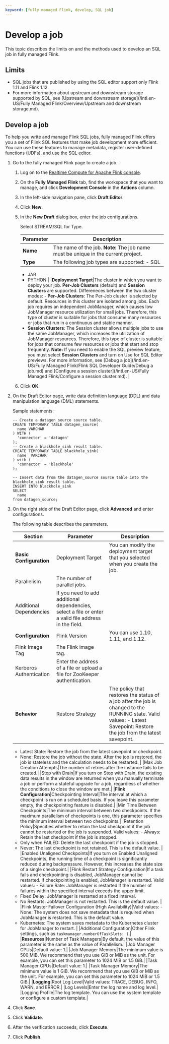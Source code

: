 ```yaml
---
keyword: [fully managed Flink, develop, SQL job]
---
```


# Develop a job

This topic describes the limits on and the methods used to develop an SQL job in fully managed Flink.

## Limits

-   SQL jobs that are published by using the SQL editor support only Flink 1.11 and Flink 1.12.
-   For more information about upstream and downstream storage supported by SQL, see [Upstream and downstream storage](/intl.en-US/Fully Managed Flink/Overview/Upstream and downstream storage.md).

## Develop a job

To help you write and manage Flink SQL jobs, fully managed Flink offers you a set of Flink SQL features that make job development more efficient. You can use these features to manage metadata, register user-defined functions \(UDFs\), and use the SQL editor.

1.  Go to the fully managed Flink page to create a job.

    1.  Log on to the [Realtime Compute for Apache Flink console](https://realtime-compute.console.aliyun.com/regions/cn-shanghai).

    2.  On the **Fully Managed Flink** tab, find the workspace that you want to manage, and click **Development Console** in the **Actions** column.

    3.  In the left-side navigation pane, click **Draft Editor**.

    4.  Click **New**.

    5.  In the **New Draft** dialog box, enter the job configurations.

        Select STREAM/SQL for Type.

        |Parameter|Description|
        |---------|-----------|
        |**Name**|The name of the job. **Note:** The job name must be unique in the current project. |
        |**Type**|The following job types are supported:        -   SQL
        -   JAR
        -   PYTHON |
        |**Deployment Target**|The cluster in which you want to deploy your job. **Per-Job Clusters** \(default\) and **Session Clusters** are supported. Differeneces between the two cluster modes:        -   **Per-Job Clusters**: The Per-Job cluster is selected by default. Resources in this cluster are isolated among jobs. Each job requires an independent JobManager, which causes low JobManager resource utilization for small jobs. Therefore, this type of cluster is suitable for jobs that consume many resources or jobs that run in a continuous and stable manner.
        -   **Session Clusters**: The Session cluster allows multiple jobs to use the same JobManager, which increases the utilization of JobManager resources. Therefore, this type of cluster is suitable for jobs that consume few resources or jobs that start and stop frequently.
**Note:** If you need to enable the SQL preview feature, you must select **Session Clusters** and turn on Use for SQL Editor previews. For more information, see [Debug a job](/intl.en-US/Fully Managed Flink/Flink SQL Developer Guide/Debug a job.md) and [Configure a session cluster](/intl.en-US/Fully Managed Flink/Configure a session cluster.md). |

    6.  Click **OK**.

2.  On the Draft Editor page, write data definition language \(DDL\) and data manipulation language \(DML\) statements.

    Sample statements:

    ```
    -- Create a datagen_source source table. 
    CREATE TEMPORARY TABLE datagen_source(
      name VARCHAR
    ) WITH (
      'connector' = 'datagen'
    );
    -- Create a blackhole_sink result table. 
    CREATE TEMPORARY TABLE blackhole_sink(
      name  VARCHAR
    ) with (
      'connector' = 'blackhole'
    );
    
    -- Insert data from the datagen_source source table into the blackhole_sink result table. 
    INSERT INTO blackhole_sink
    SELECT
      name
    from datagen_source;
    ```

3.  On the right side of the Draft Editor page, click **Advanced** and enter configurations.

    The following table describes the parameters.

    |Section|Parameter|Description|
    |-------|---------|-----------|
    |**Basic Configuration**|Deployment Target|You can modify the deployment target that you selected when you create the job.|
    |Parallelism|The number of parallel jobs.|
    |Additional Dependencies|If you need to add additional dependencies, select a file or enter a valid file address in the field.|
    |**Configuration**|Flink Version|You can use 1.10, 1.11, and 1.12.|
    |Flink Image Tag|The Flink image tag.|
    |Kerberos Authentication|Enter the address of a file or upload a file for ZooKeeper authentication.|
    |**Behavior**|Restore Strategy|The policy that restores the status of a job after the job is changed to the RUNNING state. Valid values:    -   Latest Savepoint: Restore the job from the latest savepoint.
    -   Latest State: Restore the job from the latest savepoint or checkpoint.
    -   None: Restore the job without the state. After the job is restored, the job is stateless and the calculation needs to be restarted. |
    |Max Job Creation Attempts|The number of retries after the instance fails to be created.|
    |Stop with Drain|If you turn on Stop with Drain, the existing data results in the window are returned when you manually terminate a job or perform a stateful upgrade for a job, regardless of whether the conditions to close the window are met.|
    |**Flink Configuration**|Checkpointing Interval|The interval at which a checkpoint is run on a scheduled basis. If you leave this parameter empty, the checkpointing feature is disabled.|
    |Min Time Between Checkpoints|The minimum interval between two checkpoints. If the maximum parallelism of checkpoints is one, this parameter specifies the minimum interval between two checkpoints.|
    |Retention Policy|Specifies whether to retain the last checkpoint if the job cannot be restarted or the job is suspended. Valid values:    -   Always: Retain the last checkpoint if the job is stopped.
    -   Only when FAILED: Delete the last checkpoint if the job is stopped.
    -   Never: The last checkpoint is not retained. This is the default value. |
    |Enabled Unaligned Checkpoints|If you turn on Enabled Unaligned Checkpoints, the running time of a checkpoint is significantly reduced during backpressure. However, this increases the state size of a single checkpoint.|
    |Flink Restart Strategy Configuration|If a task fails and checkpointing is disabled, JobManager cannot be restarted. If checkpointing is enabled, JobManager is restarted. Valid values:    -   Failure Rate: JobManager is restarted if the number of failures within the specified interval exceeds the upper limit.
    -   Fixed Delay: JobManager is restarted at a fixed interval.
    -   No Restarts: JobManager is not restarted. This is the default value. |
    |Flink Master Failover Configuration \(High Availability\)|Valid values:    -   None: The system does not save metadata that is required when JobManager is restarted. This is the default value.
    -   Kubernetes: The system saves metadata to the Kubernetes cluster for JobManager to restart. |
    |Additional Configuration|Other Flink settings, such as `taskmanager.numberOfTaskSlots: 1`.|
    |**Resources**|Number of Task Managers|By default, the value of this parameter is the same as the value of Parallelism.|
    |Job Manager CPUs|Default value: 1.|
    |Job Manager Memory|The minimum value is 500 MiB. We recommend that you use GiB or MiB as the unit. For example, you can set this parameter to 1024 MiB or 1.5 GiB.|
    |Task Manager CPUs|Default value: 1.|
    |Task Manager Memory|The minimum value is 1 GiB. We recommend that you use GiB or MiB as the unit. For example, you can set this parameter to 1024 MiB or 1.5 GiB.|
    |**Logging**|Root Log Level|Valid values: TRACE, DEBUG, INFO, WARN, and ERROR.|
    |Log Levels|Enter the log name and log level.|
    |Logging Profile|The log template. You can use the system template or configure a custom template.|

4.  Click **Save**.

5.  Click **Validate**.

6.  After the verification succeeds, click **Execute**.

7.  Click **Publish**.


